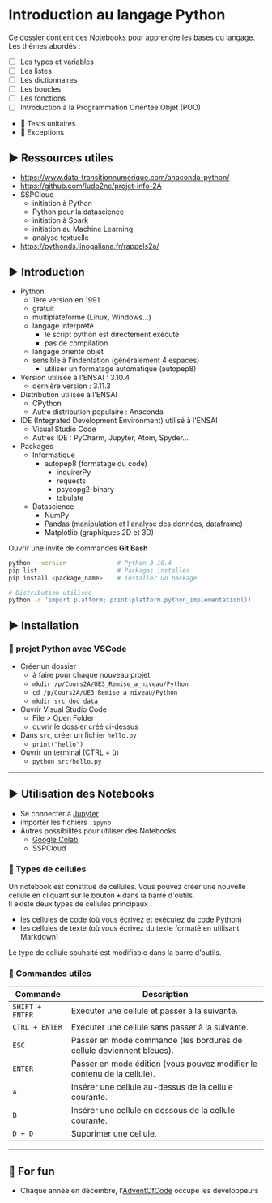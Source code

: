 # Introduction au langage Python

Ce dossier contient des Notebooks pour apprendre les bases du langage.
Les thèmes abordés :

* [ ] Les types et variables
* [ ] Les listes
* [ ] Les dictionnaires
* [ ] Les boucles
* [ ] Les fonctions
* [ ] Introduction à la Programmation Orientée Objet (POO)
* :construction: Tests unitaires
* :construction: Exceptions

## :arrow_forward: Ressources utiles

* <https://www.data-transitionnumerique.com/anaconda-python/>
* <https://github.com/ludo2ne/projet-info-2A>
* SSPCloud
  * initiation à Python
  * Python pour la datascience
  * initiation à Spark
  * initiation au Machine Learning
  * analyse textuelle
* <https://pythonds.linogaliana.fr/rappels2a/>

## :arrow_forward: Introduction

* Python
  * 1ère version en 1991
  * gratuit
  * multiplateforme (Linux, Windows...)
  * langage interprété
    * le script python est directement exécuté
    * pas de compilation
  * langage orienté objet
  * sensible à l'indentation (généralement 4 espaces)
    * utiliser un formatage automatique (autopep8)
* Version utilisée à l'ENSAI : 3.10.4
  * dernière version : 3.11.3
* Distribution utilisée à l'ENSAI
  * CPython
  * Autre distribution populaire : Anaconda
* IDE (Integrated Development Environment) utilisé à l'ENSAI
  * Visual Studio Code
  * Autres IDE : PyCharm, Jupyter, Atom, Spyder...
* Packages
  * Informatique
    * autopep8 (formatage du code)
      * inquirerPy
      * requests
      * psycopg2-binary
      * tabulate
  * Datascience
    * NumPy
    * Pandas (manipulation et l'analyse des données, dataframe)
    * Matplotlib (graphiques 2D et 3D)

Ouvrir une invite de commandes **Git Bash**

```bash
python --version              # Python 3.10.4 
pip list                      # Packages installés
pip install <package_name>    # installer un package

# Distribution utilisée
python -c 'import platform; print(platform.python_implementation())'
```

## :arrow_forward: Installation

### :small_orange_diamond: projet Python avec VSCode

* Créer un dossier
  * à faire pour chaque nouveau projet
  * `mkdir /p/Cours2A/UE3_Remise_a_niveau/Python`
  * `cd /p/Cours2A/UE3_Remise_a_niveau/Python`
  * `mkdir src doc data`
* Ouvrir Visual Studio Code
  * File > Open Folder
  * ouvrir le dossier créé ci-dessus
* Dans `src`, créer un fichier `hello.py`
  * `print("hello")`
* Ouvrir un terminal (CTRL + ù)
  * `python src/hello.py`

---

## :arrow_forward: Utilisation des Notebooks

* Se connecter à [Jupyter](https://clust-n4.ensai.fr/)
* importer les fichiers `.ipynb`
* Autres possibilités pour utiliser des Notebooks
  * [Google Colab](https://colab.research.google.com/)
  * SSPCloud

### :small_orange_diamond: Types de cellules

Un notebook est constitué de cellules. Vous pouvez créer une nouvelle cellule en cliquant sur le bouton **`+`** dans la barre d'outils.  
Il existe deux types de cellules principaux :

* les cellules de code (où vous écrivez et exécutez du code Python)
* les cellules de texte (où vous écrivez du texte formaté en utilisant Markdown)  

Le type de cellule souhaité est modifiable dans la barre d'outils.  

### :small_orange_diamond: Commandes utiles

| Commande                   | Description                                                                       |
| -------------------------- | --------------------------------------------------------------------------------- |
| `SHIFT + ENTER`            | Exécuter une cellule et passer à la suivante.                                     |
| `CTRL + ENTER`             | Exécuter une cellule sans passer à la suivante.                                   |
| `ESC`                      | Passer en mode commande (les bordures de cellule deviennent bleues).              |
| `ENTER`                    | Passer en mode édition (vous pouvez modifier le contenu de la cellule).           |
| `A`                        | Insérer une cellule au-dessus de la cellule courante.                             |
| `B`                        | Insérer une cellule en dessous de la cellule courante.                            |
| `D + D`                    | Supprimer une cellule.                                                            |

---

## :game_die: For fun

* Chaque année en décembre, l'[AdventOfCode](https://adventofcode.com/) occupe les développeurs

